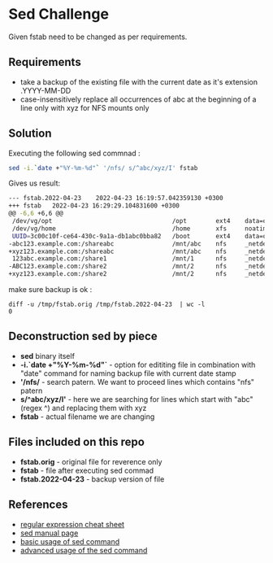 # Sed Challenge

Given fstab need to be changed as per requirements.

## Requirements

- take a backup of the existing file with the current date as it's extension .YYYY-MM-DD 
- case-insensitively replace all occurrences of abc at the beginning of a line only with xyz for NFS mounts only

## Solution

Executing the following sed commnad :

```bash
sed -i.`date +"%Y-%m-%d"` '/nfs/ s/^abc/xyz/I' fstab
```
Gives us result: 

```bash
--- fstab.2022-04-23	2022-04-23 16:19:57.042359130 +0300
+++ fstab	2022-04-23 16:29:29.104831600 +0300
@@ -6,6 +6,6 @@
 /dev/vg/opt                                 /opt        ext4    data=ordered                0 2
 /dev/vg/home                                /home       xfs     noatime                     0 0
 UUID=3c00c10f-ce64-430c-9a1a-db1abc0bba82   /boot       ext4    data=ordered                0 2
-abc123.example.com:/shareabc                /mnt/abc    nfs     _netdev,bg,tcp,hard,intr    0 0
+xyz123.example.com:/shareabc                /mnt/abc    nfs     _netdev,bg,tcp,hard,intr    0 0
 123abc.example.com:/share1                  /mnt/1      nfs     _netdev,bg,tcp,hard,intr    0 0
-ABC123.example.com:/share2                  /mnt/2      nfs     _netdev,bg,tcp,hard,intr    0 0
+xyz123.example.com:/share2                  /mnt/2      nfs     _netdev,bg,tcp,hard,intr    0 0
```

make sure backup is ok :
```
diff -u /tmp/fstab.orig /tmp/fstab.2022-04-23  | wc -l
0
```
## Deconstruction sed by piece 

- **sed** binary itself 
- **-i.\`date +"%Y-%m-%d"`** - option for edititing file in combination with "date" command for naming backup file with current date stamp
- **'/nfs/** - search patern. We want to proceed lines which contains "nfs" patern
- **s/^abc/xyz/I'** - here we are searching for lines which start with "abc" (regex ^) and replacing them with xyz 
- **fstab** - actual filename we are changing

## Files included on this repo

- **fstab.orig** - original file for reverence only
- **fstab** - file after executing sed commad
- **fstab.2022-04-23** - backup version of file 

## References
- [regular expression cheat sheet](https://web.mit.edu/hackl/www/lab/turkshop/slides/regex-cheatsheet.pdf)
- [sed manual page](https://man.cx/sed)
- [basic usage of sed command](https://www.geeksforgeeks.org/sed-command-in-linux-unix-with-examples/)
- [advanced usage of the sed command](https://www.linuxtopia.org/online_books/advanced_bash_scripting_guide/x17375.html)

